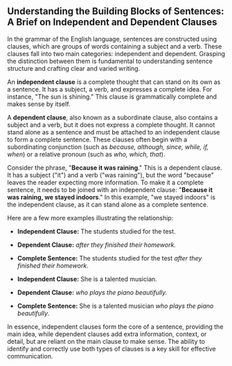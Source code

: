 ## Understanding the Building Blocks of Sentences: A Brief on Independent and Dependent Clauses

In the grammar of the English language, sentences are constructed using clauses, which are groups of words containing a subject and a verb. These clauses fall into two main categories: independent and dependent. Grasping the distinction between them is fundamental to understanding sentence structure and crafting clear and varied writing.

An **independent clause** is a complete thought that can stand on its own as a sentence. It has a subject, a verb, and expresses a complete idea. For instance, "The sun is shining." This clause is grammatically complete and makes sense by itself.

A **dependent clause**, also known as a subordinate clause, also contains a subject and a verb, but it does not express a complete thought. It cannot stand alone as a sentence and must be attached to an independent clause to form a complete sentence. These clauses often begin with a subordinating conjunction (such as _because, although, since, while, if, when_) or a relative pronoun (such as _who, which, that_).

Consider the phrase, "**Because it was raining**." This is a dependent clause. It has a subject ("it") and a verb ("was raining"), but the word "because" leaves the reader expecting more information. To make it a complete sentence, it needs to be joined with an independent clause: "**Because it was raining, we stayed indoors**." In this example, "we stayed indoors" is the independent clause, as it can stand alone as a complete sentence.

Here are a few more examples illustrating the relationship:

- **Independent Clause:** The students studied for the test.
    
- **Dependent Clause:** _after they finished their homework._
    
- **Complete Sentence:** The students studied for the test _after they finished their homework_.
    
- **Independent Clause:** She is a talented musician.
    
- **Dependent Clause:** _who plays the piano beautifully._
    
- **Complete Sentence:** She is a talented musician _who plays the piano beautifully_.
    

In essence, independent clauses form the core of a sentence, providing the main idea, while dependent clauses add extra information, context, or detail, but are reliant on the main clause to make sense. The ability to identify and correctly use both types of clauses is a key skill for effective communication.